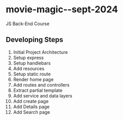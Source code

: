# movie-magic--sept-2024
JS Back-End Course

## Developing Steps
1. Initial Project Architecture
2. Setup express
3. Setup handlebars
4. Add resources
5. Setup static route
6. Render home page
7. Add routes and controllers
8. Extract partial template
9. Add service and data layers
10. Add create page
11. Add Details page
12. Add Search page
